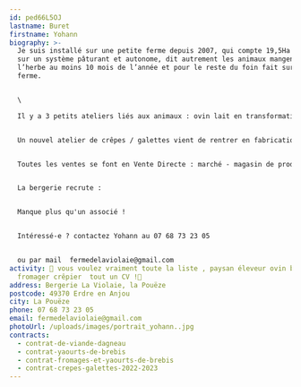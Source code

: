 ```yaml
---
id: ped66L5OJ
lastname: Buret
firstname: Yohann
biography: >-
  Je suis installé sur une petite ferme depuis 2007, qui compte 19,5Ha en bio,
  sur un système pâturant et autonome, dit autrement les animaux mangent de
  l’herbe au moins 10 mois de l’année et pour le reste du foin fait sur la
  ferme.


  \

  Il y a 3 petits ateliers liés aux animaux : ovin lait en transformation yaourts et fromages, ovin viande et bovin viande.


  Un nouvel atelier de crêpes / galettes vient de rentrer en fabrication. Actuellement la farine pour les crêpes provient du blé de la ferme, l’objectif est le même pour la farine de sarrasin.


  Toutes les ventes se font en Vente Directe : marché - magasin de producteur - amap


  La bergerie recrute :


  Manque plus qu'un associé !


  Intéressé-e ? contactez Yohann au 07 68 73 23 05 


  ou par mail  fermedelaviolaie@gmail.com
activity: 🤔 vous voulez vraiment toute la liste , paysan éleveur ovin bovin
  fromager crêpier  tout un CV !🤣
address: Bergerie La Violaie, la Pouëze
postcode: 49370 Erdre en Anjou
city: La Pouëze
phone: 07 68 73 23 05
email: fermedelaviolaie@gmail.com
photoUrl: /uploads/images/portrait_yohann..jpg
contracts:
  - contrat-de-viande-dagneau
  - contrat-yaourts-de-brebis
  - contrat-fromages-et-yaourts-de-brebis
  - contrat-crepes-galettes-2022-2023
---
```

